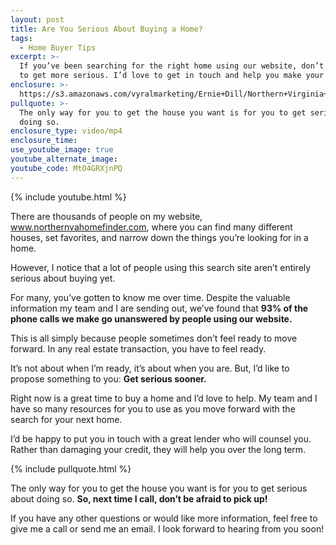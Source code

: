 ```yaml
---
layout: post
title: Are You Serious About Buying a Home?
tags:
  - Home Buyer Tips
excerpt: >-
  If you’ve been searching for the right home using our website, don’t be afraid
  to get more serious. I’d love to get in touch and help you make your move.
enclosure: >-
  https://s3.amazonaws.com/vyralmarketing/Ernie+Dill/Northern+Virginia+Real+Estate+Team+What+are+you+waiting+for.mp4
pullquote: >-
  The only way for you to get the house you want is for you to get serious about
  doing so.
enclosure_type: video/mp4
enclosure_time:
use_youtube_image: true
youtube_alternate_image:
youtube_code: MtO4GRXjnPQ
---
```



{% include youtube.html %}

There are thousands of people on my website, www.northernvahomefinder.com, where you can find many different houses, set favorites, and narrow down the things you’re looking for in a home.

However, I notice that a lot of people using this search site aren’t entirely serious about buying yet.

For many, you’ve gotten to know me over time. Despite the valuable information my team and I are sending out, we’ve found that **93% of the phone calls we make go unanswered by people using our website.**

This is all simply because people sometimes don’t feel ready to move forward. In any real estate transaction, you have to feel ready.

It’s not about when I’m ready, it’s about when you are. But, I’d like to propose something to you: **Get serious sooner.**

Right now is a great time to buy a home and I’d love to help. My team and I have so many resources for you to use as you move forward with the search for your next home.

I’d be happy to put you in touch with a great lender who will counsel you. Rather than damaging your credit, they will help you over the long term.

{% include pullquote.html %}

The only way for you to get the house you want is for you to get serious about doing so. **So, next time I call, don’t be afraid to pick up!**

If you have any other questions or would like more information, feel free to give me a call or send me an email. I look forward to hearing from you soon!
